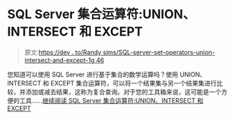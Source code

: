 # SQL Server 集合运算符:UNION、INTERSECT 和 EXCEPT

> 原文:[https://dev . to/Randy sims/SQL-server-set-operators-union-intersect-and-except-1g 46](https://dev.to/randysims/sql-server-set-operators-union-intersect-and-except-1g46)

您知道可以使用 SQL Server 进行基于集合的数学运算吗？使用 UNION、INTERSECT 和 EXCEPT 集合运算符，可以将一个结果集与另一个结果集进行比较，并添加或减去结果，这称为复合查询。对于您的工具箱来说，这可能是一个方便的工具……[继续阅读 SQL Server 集合运算符:UNION、INTERSECT 和 EXCEPT](https://randallsims.wordpress.com/2018/09/12/sql-server-set-operators-union-intersect-and-except/)